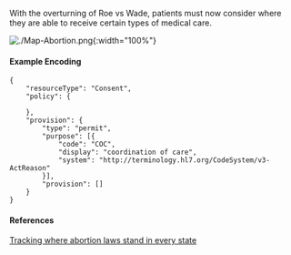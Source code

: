 
With the overturning of Roe vs Wade, patients must now consider where they are able to receive certain types of medical care.  

![./Map-Abortion.png](./Map-Abortion.png){:width="100%"}

#### Example Encoding  

```
{ 
    "resourceType": "Consent",
    "policy": {

    },
    "provision": {
        "type": "permit",
        "purpose": [{
            "code": "COC",
            "display": "coordination of care",
            "system": "http://terminology.hl7.org/CodeSystem/v3-ActReason"
        }],
        "provision": []
    }
}
```

#### References  
[Tracking where abortion laws stand in every state](https://www.theguardian.com/us-news/ng-interactive/2022/jun/28/tracking-where-abortion-laws-stand-in-every-state)